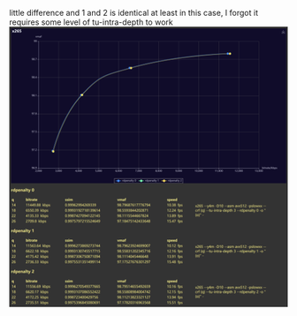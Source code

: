 little difference and 1 and 2 is identical at least in this case, I forgot it requires some level of tu-intra-depth to work  
![img](report.png)